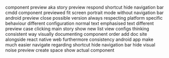 component preview aka story preview respond shortcut hide navigation bar cmdd component previewed fit screen portrait mode without navigation bar android preview close possible version always respecting platform specific behaviour different configuration normal text emphasised text different preview case clicking main story show new list view configs thinking consistent way visually documenting component order add doc site alongside react native web furthermore consistency android app make much easier navigate regarding shortcut hide navigation bar hide visual noise preview create space show actual component